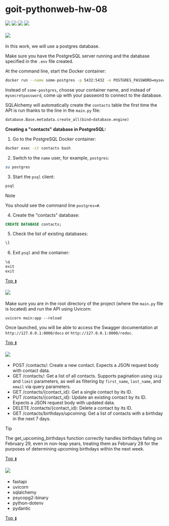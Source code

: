 <a id="top"></a>
# goit-pythonweb-hw-08

<a href="#1"><img src="https://img.shields.io/badge/Creating and connecting to a database-512BD4?style=for-the-badge"/></a> <a href="#2"><img src="https://img.shields.io/badge/Run API-ECD53F?style=for-the-badge"/></a> <a href="#3"><img src="https://img.shields.io/badge/API Functionality Overview-007054?style=for-the-badge"/></a> <a href="#4"><img src="https://img.shields.io/badge/Packages-A9225C?style=for-the-badge"/></a>

<a id="1"></a>

#### <img src="https://img.shields.io/badge/1. Creating and connecting to a database-512BD4?style=for-the-badge"/>
In this work, we will use a postgres database.

Make sure you have the PostgreSQL server running and the database specified in the ```.env``` file created.

At the command line, start the Docker container:

```bash
docker run --name some-postgres -p 5432:5432 -e POSTGRES_PASSWORD=mysecretpassword -d postgres
```
Instead of ```some-postgres```, choose your container name, and instead of ```mysecretpassword```, come up with your password to connect to the database.

SQLAlchemy will automatically create the ```contacts``` table the first time the API is run thanks to the line in the ```main.py``` file:
```python
database.Base.metadata.create_all(bind=database.engine)
```
**Creating a "contacts" database in PostgreSQL:**
1. Go to the PostgreSQL Docker container:
```bash
docker exec -it contacts bash
```
2. Switch to the ```name``` user, for example, ```postgres```:
```bash
su postgres
```
3. Start the ```psql``` client:
```bash
psql
```
>[!note]
>You should see the command line ```postgres=#```.
4. Create the "contacts" database:
```sql
CREATE DATABASE contacts;
```
5. Check the list of existing databases:
```sql
\l
```
6. Exit ```psql``` and the container:
```sql
\q
exit
exit
```

[Top :arrow_double_up:](#top)

<a id="2"></a>

#### <img src="https://img.shields.io/badge/2. Run API-ECD53F?style=for-the-badge"/>
Make sure you are in the root directory of the project (where the ```main.py``` file is located) and run the API using Uvicorn:
```
uvicorn main:app --reload
```
Once launched, you will be able to access the Swagger documentation at ```http://127.0.0.1:8000/docs``` or ```http://127.0.0.1:8000/redoc```.

[Top :arrow_double_up:](#top)

<a id="3"></a>

#### <img src="https://img.shields.io/badge/3. API Functionality Overview-007054?style=for-the-badge"/>
- POST /contacts/: Create a new contact. Expects a JSON request body with contact data.
- GET /contacts/: Get a list of all contacts. Supports pagination using ```skip``` and ```limit``` parameters, as well as filtering by ```first_name```, ```last_name```, and ```email``` via query parameters.
- GET /contacts/{contact_id}: Get a single contact by its ID.
- PUT /contacts/{contact_id}: Update an existing contact by its ID. Expects a JSON request body with updated data.
- DELETE /contacts/{contact_id}: Delete a contact by its ID.
- GET /contacts/birthdays/upcoming: Get a list of contacts with a birthday in the next 7 days.

>[!Tip]
>The get_upcoming_birthdays function correctly handles birthdays falling on February 29, even in non-leap years, treating them as February 28 for the purposes of determining upcoming birthdays within the next week.

[Top :arrow_double_up:](#top)

<a id="4"></a>

#### <img src="https://img.shields.io/badge/4. Packages-A9225C?style=for-the-badge"/>
- fastapi
- uvicorn
- sqlalchemy
- psycopg2-binary
- python-dotenv
- pydantic

[Top :arrow_double_up:](#top)
